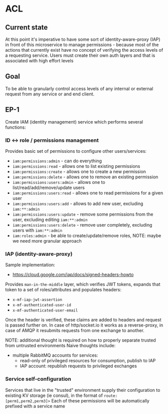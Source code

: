 # ACL

## Current state

At this point it's imperative to have some sort of identity-aware-proxy (IAP) in front of this
microservice to manage permissions - because most of the actions that currently exist have no concept
of verifying the access levels of a requesting service. Users must create their own auth layers and
that is associated with high effort levels

## Goal

To be able to granularly control access levels of any internal or external request from any service or
and end client.

## EP-1

Create IAM (identity management) service which performs several functions:

### ID <-> role / permissions management

Provides basic set of permissions to configure other users/services:

* `iam:permissions:admin` - can do everything
* `iam:permissions:read` - allows one to list existing permissions
* `iam:permissions:create` - allows one to create a new permission
* `iam:permissions:delete` - allows one to remove an existing permission
* `iam:permissions:users:admin` - allows one to list/read/add/remove/update users
* `iam:permissions:users:read` - allows one to read permissions for a given user
* `iam:permissions:users:add` - allows to add new user, excluding `iam:**:admin`
* `iam:permissions:users:update` - remove some permissions from the user, excluding editing `iam:**:admin`
* `iam:permissions:users:delete` - remove user completely, excluding users with `iam:**:admin`
* `iam:roles:admin` - be able to create/update/remove roles, NOTE: maybe we need more granular approach

### IAP (identity-aware-proxy)

Sample implementation:

* https://cloud.google.com/iap/docs/signed-headers-howto

Provides `man-in-the-middle` layer, which verifies JWT tokens, expands that token
to a set of roles/attributes and populates headers:

* `x-mf-iap-jwt-assertion`
* `x-mf-authenticated-user-id`
* `x-mf-authenticated-user-email`

Once the header is verified, these claims are added to headers and request is passed further on.
In case of http/socket.io it works as a reverse-proxy, in case of AMQP it resubmits requests from
one exchange to another.

NOTE: additional thought is required on how to properly separate trusted from untrusted environments
Naive thoughts include:

* multiple RabbitMQ accounts for services:
  * read-only of privileged resources for consumption, publish to IAP
  * IAP account: republish requests to privileged exchanges

### Service self-configuration

Services that live in the "trusted" environment supply their configuration
to existing KV storage (ie consul), in the format of `route: [perm1,perm2,perm3]>`
Each of these permissions will be automatically prefixed with a service name
